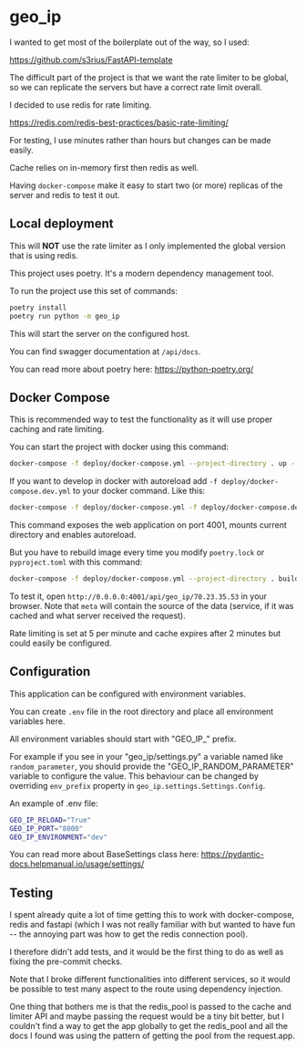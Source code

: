 # geo_ip

I wanted to get most of the boilerplate out of the way, so I used:

https://github.com/s3rius/FastAPI-template

The difficult part of the project is that we want the rate limiter to be global, so we can replicate the servers but have a correct rate limit overall.

I decided to use redis for rate limiting.

https://redis.com/redis-best-practices/basic-rate-limiting/

For testing, I use minutes rather than hours but changes can be made easily.

Cache relies on in-memory first then redis as well.

Having `docker-compose` make it easy to start two (or more) replicas of the server and redis to test it out.

## Local deployment

This will **NOT** use the rate limiter as I only implemented the global version that is using redis.

This project uses poetry. It's a modern dependency management
tool.

To run the project use this set of commands:

```bash
poetry install
poetry run python -m geo_ip
```

This will start the server on the configured host.

You can find swagger documentation at `/api/docs`.

You can read more about poetry here: https://python-poetry.org/

## Docker Compose

This is recommended way to test the functionality as it will use proper caching and rate limiting.

You can start the project with docker using this command:

```bash
docker-compose -f deploy/docker-compose.yml --project-directory . up --build
```

If you want to develop in docker with autoreload add `-f deploy/docker-compose.dev.yml` to your docker command.
Like this:

```bash
docker-compose -f deploy/docker-compose.yml -f deploy/docker-compose.dev.yml --project-directory . up
```

This command exposes the web application on port 4001, mounts current directory and enables autoreload.

But you have to rebuild image every time you modify `poetry.lock` or `pyproject.toml` with this command:

```bash
docker-compose -f deploy/docker-compose.yml --project-directory . build
```

To test it, open `http://0.0.0.0:4001/api/geo_ip/70.23.35.53` in your browser. Note that `meta` will contain the source of the data (service, if it was cached and what server received the request).

Rate limiting is set at 5 per minute and cache expires after 2 minutes but could easily be configured.


## Configuration

This application can be configured with environment variables.

You can create `.env` file in the root directory and place all
environment variables here.

All environment variables should start with "GEO_IP_" prefix.

For example if you see in your "geo_ip/settings.py" a variable named like
`random_parameter`, you should provide the "GEO_IP_RANDOM_PARAMETER"
variable to configure the value. This behaviour can be changed by overriding `env_prefix` property
in `geo_ip.settings.Settings.Config`.

An example of .env file:
```bash
GEO_IP_RELOAD="True"
GEO_IP_PORT="8000"
GEO_IP_ENVIRONMENT="dev"
```

You can read more about BaseSettings class here: https://pydantic-docs.helpmanual.io/usage/settings/

## Testing

I spent already quite a lot of time getting this to work with docker-compose, redis and fastapi (which I was not really familiar with but wanted to have fun -- the annoying part was how to get the redis connection pool).

I therefore didn't add tests, and it would be the first thing to do as well as fixing the pre-commit checks.

Note that I broke different functionalities into different services, so it would be possible to test many aspect to the route using dependency injection.

One thing that bothers me is that the redis_pool is passed to the cache and limiter API and maybe passing the request would be a tiny bit better, but I couldn't find a way to get the app globally to get the redis_pool and all the docs I found was using the pattern of getting the pool from the request.app.
